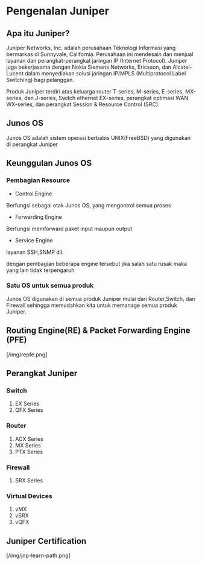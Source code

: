 # Pengenalan Juniper


## Apa itu Juniper?
Juniper Networks, Inc. adalah perusahaan Teknologi Informasi yang bermarkas di Sunnyvale, California. Perusahaan ini mendesain dan menjual layanan dan perangkat-perangkat jaringan IP (Internet Protocol). Juniper juga bekerjasama dengan Nokia Siemens Networks, Ericsson, dan Alcatel-Lucent dalam menyediakan solusi jaringan IP/MPLS (Multiprotocol Label Switching) bagi pelanggan.

Produk Juniper terdiri atas keluarga router T-series, M-series, E-series, MX-series, dan J-series, Switch ethernet EX-series, perangkat optimasi WAN WX-series, dan perangkat Session & Resource Control (SRC).

## Junos OS
Junos OS adalah sistem operasi berbabis UNIX(FreeBSD) yang digunakan di perangkat Juniper

## Keunggulan Junos OS
### Pembagian Resource 

* Control Engine

Berfungsi sebagai otak Junos OS, yang mengontrol semua proses

* Forwarding Engine

Berfungsi memforward paket input maupun output

* Service Engine

layanan SSH,SNMP dll.

dengan pembagian beberapa engine tersebut jika salah satu rusak maka yang lain tidak terpengaruh

### Satu OS untuk semua produk
Junos OS digunakan di semua produk Juniper mulai dari Router,Switch, dan Firewall sehingga memudahkan kita untuk memanage semua produk Juniper.


## Routing Engine(RE) & Packet Forwarding Engine (PFE)

[/img/repfe.png]

## Perangkat Juniper

### Switch
1. EX Series
2. QFX Series

### Router
1. ACX Series
2. MX Series
3. PTX Series

### Firewall
1. SRX Series

### Virtual Devices
1. vMX
2. vSRX
3. vQFX

## Juniper Certification

[/img/jnp-learn-path.png]



